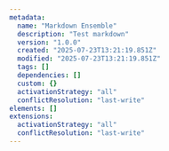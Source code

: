 ```yaml
---
metadata:
  name: "Markdown Ensemble"
  description: "Test markdown"
  version: "1.0.0"
  created: "2025-07-23T13:21:19.851Z"
  modified: "2025-07-23T13:21:19.851Z"
  tags: []
  dependencies: []
  custom: {}
  activationStrategy: "all"
  conflictResolution: "last-write"
elements: []
extensions:
  activationStrategy: "all"
  conflictResolution: "last-write"
---
```

